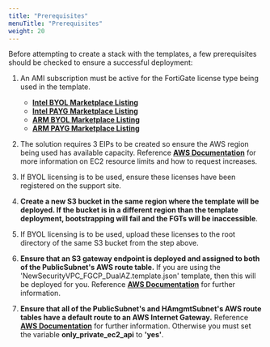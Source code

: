 ```yaml
---
title: "Prerequisites"
menuTitle: "Prerequisites"
weight: 20
---
```


Before attempting to create a stack with the templates, a few prerequisites should be checked to ensure a successful deployment:
1.	An AMI subscription must be active for the FortiGate license type being used in the template.
    * [**Intel BYOL Marketplace Listing**](https://aws.amazon.com/marketplace/pp/prodview-lvfwuztjwe5b2)
    * [**Intel PAYG Marketplace Listing**](https://aws.amazon.com/marketplace/pp/prodview-wory773oau6wq)
    * [**ARM BYOL Marketplace Listing**](https://aws.amazon.com/marketplace/pp/prodview-ccnrlwz74uwgk)
    * [**ARM PAYG Marketplace Listing**](https://aws.amazon.com/marketplace/pp/prodview-ohcnwr7nr2icy)

2.	The solution requires 3 EIPs to be created so ensure the AWS region being used has available capacity.  Reference [**AWS Documentation**](https://docs.aws.amazon.com/AWSEC2/latest/UserGuide/ec2-resource-limits.html) for more information on EC2 resource limits and how to request increases.

3.	If BYOL licensing is to be used, ensure these licenses have been registered on the support site.

4.   **Create a new S3 bucket in the same region where the template will be deployed.  If the bucket is in a different region than the template deployment, bootstrapping will fail and the FGTs will be inaccessible**.

5.  If BYOL licensing is to be used, upload these licenses to the root directory of the same S3 bucket from the step above.

6.  **Ensure that an S3 gateway endpoint is deployed and assigned to both of the PublicSubnet's AWS route table.**  If you are using the 'NewSecurityVPC_FGCP_DualAZ.template.json' template, then this will be deployed for you.  Reference [**AWS Documentation**](https://docs.aws.amazon.com/vpc/latest/userguide/vpce-gateway.html#create-gateway-endpoint) for further information.

7.  **Ensure that all of the PublicSubnet's and HAmgmtSubnet's AWS route tables have a default route to an AWS Internet Gateway.**  Reference [**AWS Documentation**](https://docs.aws.amazon.com/vpc/latest/userguide/VPC_Route_Tables.html#route-tables-internet-gateway) for further information.  Otherwise you must set the variable **only_private_ec2_api** to **'yes'**.
